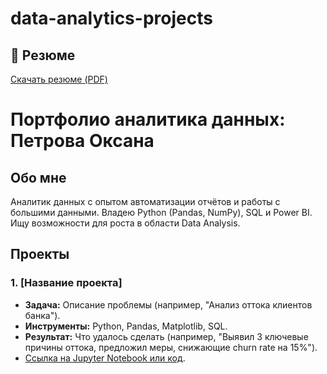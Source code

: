 # data-analytics-projects
## 📄 Резюме  
[Скачать резюме (PDF)](/PetrovaO_Resume_DataAnalyst.pdf)

# Портфолио аналитика данных: Петрова Оксана

## Обо мне
Аналитик данных с опытом автоматизации отчётов и работы с большими данными. Владею Python (Pandas, NumPy), SQL и Power BI. Ищу возможности для роста в области Data Analysis.

## Проекты

### 1. [Название проекта]
- **Задача:** Описание проблемы (например, "Анализ оттока клиентов банка").
- **Инструменты:** Python, Pandas, Matplotlib, SQL.
- **Результат:** Что удалось сделать (например, "Выявил 3 ключевые причины оттока, предложил меры, снижающие churn rate на 15%").
- [Ссылка на Jupyter Notebook или код](/название_файла.ipynb).
